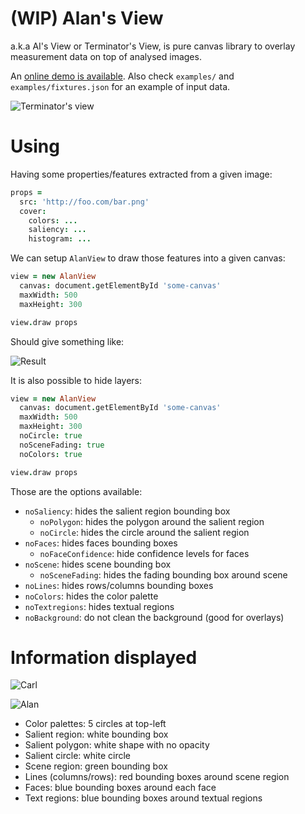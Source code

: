 # (WIP) Alan's View

a.k.a AI's View or Terminator's View, is pure canvas library to
overlay measurement data on top of analysed images.

An [online demo is available](http://the-grid.github.io/alan-view/examples/). Also check `examples/` and `examples/fixtures.json` for an
example of input data.

![Terminator's view](http://www.perivision.net/wordpress/wp-content/uploads/2011/04/bikescan.jpg)

# Using

Having some properties/features extracted from a given image:

```coffeescript
props =
  src: 'http://foo.com/bar.png'
  cover:
    colors: ...
    saliency: ...
    histogram: ...
```

We can setup `AlanView` to draw those features into a given canvas:

```coffeescript
view = new AlanView
  canvas: document.getElementById 'some-canvas'
  maxWidth: 500
  maxHeight: 300

view.draw props
```

Should give something like:

![Result](http://i.imgur.com/dEGIYr4.png)

It is also possible to hide layers:

```coffeescript
view = new AlanView
  canvas: document.getElementById 'some-canvas'
  maxWidth: 500
  maxHeight: 300
  noCircle: true
  noSceneFading: true
  noColors: true

view.draw props
```

Those are the options available:

- `noSaliency`: hides the salient region bounding box
  - `noPolygon`: hides the polygon around the salient region
  - `noCircle`: hides the circle around the salient region
- `noFaces`: hides faces bounding boxes
  - `noFaceConfidence`: hide confidence levels for faces
- `noScene`: hides scene bounding box
  - `noSceneFading`: hides the fading bounding box around scene
- `noLines`: hides rows/columns bounding boxes
- `noColors`: hides the color palette
- `noTextregions`: hides textual regions
- `noBackground`: do not clean the background (good for overlays)

# Information displayed

![Carl](http://i.imgur.com/CLk0nia.png)

![Alan](http://i.imgur.com/E7jz9eV.png)

- Color palettes: 5 circles at top-left
- Salient region: white bounding box
- Salient polygon: white shape with no opacity
- Salient circle: white circle
- Scene region: green bounding box
- Lines (columns/rows): red bounding boxes around scene region
- Faces: blue bounding boxes around each face
- Text regions: blue bounding boxes around textual regions
